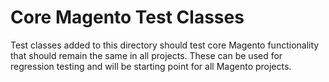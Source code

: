 # Core Magento Test Classes #

Test classes added to this directory should test core Magento functionality that should remain the same in all projects. These can be used for regression testing and will be starting point for all Magento projects.